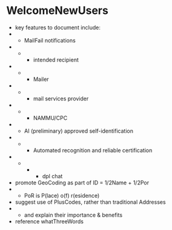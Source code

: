 # WelcomeNewUsers
* key features to document include:
* * MailFail notifications
* * * intended recipient
* * * Mailer
* * * mail services provider
* * * NAMMU/CPC
* * AI (preliminary) approved self-identification
* * * Automated recognition and reliable certification
* * * * dpl chat
* promote GeoCoding as part of ID = 1/2Name + 1/2Por
* * PoR is P(lace) o(f) r(esidence)
* suggest use of PlusCodes, rather than traditional Addresses
* * and explain their importance & benefits
* reference whatThreeWords

